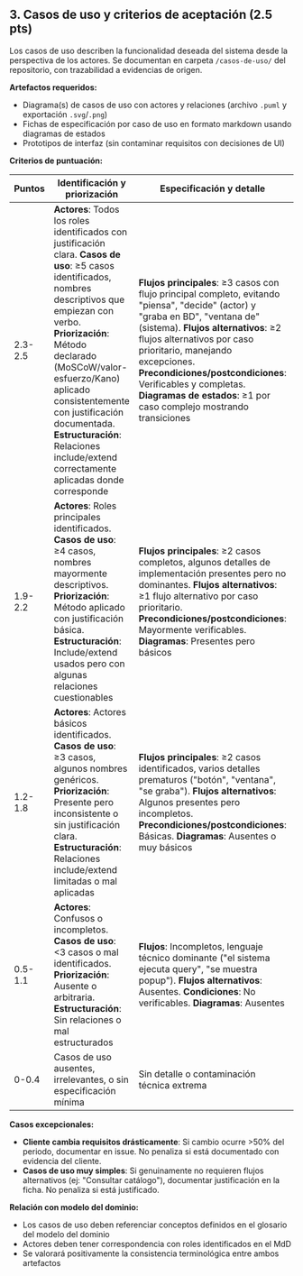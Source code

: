 ## 3. Casos de uso y criterios de aceptación (2.5 pts)

Los casos de uso describen la funcionalidad deseada del sistema desde la perspectiva de los actores. Se documentan en carpeta `/casos-de-uso/` del repositorio, con trazabilidad a evidencias de origen.

**Artefactos requeridos:**

- Diagrama(s) de casos de uso con actores y relaciones  (archivo `.puml` y exportación `.svg`/`.png`)
- Fichas de especificación por caso de uso en formato markdown usando diagramas de estados
- Prototipos de interfaz (sin contaminar requisitos con decisiones de UI)

**Criterios de puntuación:**

| Puntos | Identificación y priorización | Especificación y detalle | Criterios y validación | Trazabilidad |
|--------|------------------------------|-------------------------|----------------------|--------------|
| 2.3-2.5 | **Actores**: Todos los roles identificados con justificación clara. **Casos de uso**: ≥5 casos identificados, nombres descriptivos que empiezan con verbo. **Priorización**: Método declarado (MoSCoW/valor-esfuerzo/Kano) aplicado consistentemente con justificación documentada. **Estructuración**: Relaciones include/extend correctamente aplicadas donde corresponde | **Flujos principales**: ≥3 casos con flujo principal completo, evitando "piensa", "decide" (actor) y "graba en BD", "ventana de" (sistema). **Flujos alternativos**: ≥2 flujos alternativos por caso prioritario, manejando excepciones. **Precondiciones/postcondiciones**: Verificables y completas. **Diagramas de estados**: ≥1 por caso complejo mostrando transiciones | **Criterios**: ≥2 criterios Given/When/Then por caso prioritario, 100% verificables (entrada observable + acción + salida medible). **Prototipos**: Presentes para casos con UI significativa, evitando decisiones prematuras de diseño. **Validación**: ≥1 issue cerrado con aprobación explícita del cliente sobre casos de uso | ≥80% de casos enlazados a evidencia de origen (minuta/issue). Changelog documenta evolución. Matriz de trazabilidad presente |
| 1.9-2.2 | **Actores**: Roles principales identificados. **Casos de uso**: ≥4 casos, nombres mayormente descriptivos. **Priorización**: Método aplicado con justificación básica. **Estructuración**: Include/extend usados pero con algunas relaciones cuestionables | **Flujos principales**: ≥2 casos completos, algunos detalles de implementación presentes pero no dominantes. **Flujos alternativos**: ≥1 flujo alternativo por caso prioritario. **Precondiciones/postcondiciones**: Mayormente verificables. **Diagramas**: Presentes pero básicos | **Criterios**: ≥2 criterios por caso, ≥80% verificables. **Prototipos**: Presentes con algún detalle prematuro de UI. **Validación**: Evidencia de revisión por cliente | 60-79% de casos enlazados. Changelog básico |
| 1.2-1.8 | **Actores**: Actores básicos identificados. **Casos de uso**: ≥3 casos, algunos nombres genéricos. **Priorización**: Presente pero inconsistente o sin justificación clara. **Estructuración**: Relaciones include/extend limitadas o mal aplicadas | **Flujos principales**: ≥2 casos identificados, varios detalles prematuros ("botón", "ventana", "se graba"). **Flujos alternativos**: Algunos presentes pero incompletos. **Precondiciones/postcondiciones**: Básicas. **Diagramas**: Ausentes o muy básicos | **Criterios**: ≥1 criterio por caso, 50-79% verificables. **Prototipos**: Ausentes o mezclados con especificación. **Validación**: Validación muy básica | 40-59% enlazados. Changelog mínimo |
| 0.5-1.1 | **Actores**: Confusos o incompletos. **Casos de uso**: <3 casos o mal identificados. **Priorización**: Ausente o arbitraria. **Estructuración**: Sin relaciones o mal estructurados | **Flujos**: Incompletos, lenguaje técnico dominante ("el sistema ejecuta query", "se muestra popup"). **Flujos alternativos**: Ausentes. **Condiciones**: No verificables. **Diagramas**: Ausentes | **Criterios**: <50% verificables o ausentes. **Prototipos**: Ausentes o completamente prematuros. **Validación**: Sin validación | <40% enlazado o sin trazabilidad |
| 0-0.4 | Casos de uso ausentes, irrelevantes, o sin especificación mínima | Sin detalle o contaminación técnica extrema | Sin criterios verificables | Sin trazabilidad |

**Casos excepcionales:**

- **Cliente cambia requisitos drásticamente**: Si cambio ocurre >50% del periodo, documentar en issue. No penaliza si está documentado con evidencia del cliente.
- **Casos de uso muy simples**: Si genuinamente no requieren flujos alternativos (ej: "Consultar catálogo"), documentar justificación en la ficha. No penaliza si está justificado.

**Relación con modelo del dominio:**

- Los casos de uso deben referenciar conceptos definidos en el glosario del modelo del dominio
- Actores deben tener correspondencia con roles identificados en el MdD
- Se valorará positivamente la consistencia terminológica entre ambos artefactos